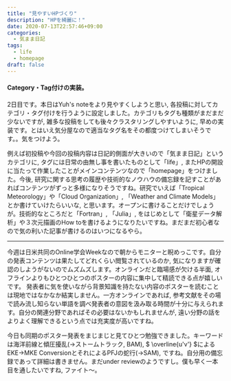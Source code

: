 ```yaml
---
title: "見やすいHPづくり"
description: "HPを綺麗に！"
date: 2020-07-13T22:57:46+09:00
categories:
  - 気まま日記
tags:
  - life
  - homepage
draft: false
---
```


#### Category・Tag付けの実装。

2日目です。本日はYuh's noteをより見やすくしようと思い, 各投稿に対してカテゴリ・タグ付けを行うように設定しました。カテゴリもタグも種類がまだまだ少ないですが, 雑多な投稿をしても後々クラスタリングしやすいように, 早めの実装です。とはいえ気分屋なので適当なタグ名をその都度つけてしまいそうです。。気をつけよう。
<!--more-->
例えば初投稿や今回の投稿内容は日記的側面が大きいので「気まま日記」というカテゴリに, タグには日常の由無し事を書いたものとして「life」, またHPの開設に当たって作業したことがメインコンテンツなので「homepage」をつけました。今後, 研究に関する思考の履歴や技術的なノウハウの備忘録を記すことがあればコンテンツがずっと多様になりそうですね。研究でいえば「Tropical Meteorology」や「Cloud Organization」, 「Weather and Climate Models」とか書けていけたらいいな, と思います。オープンに書けることだけでしょうが。技術的なところだと「Fortran」, 「Julia」, をはじめとして「衛星データ解析」や３次元描画のHow toを書けるようになりたいですね。まだまだ初心者なので気の利いた記事が書けるのはいつになるやら。

---

今週は日米共同のOnline学会Weekなので朝からモニターと睨めっこです。自分の発表コンテンツは果たしてどれくらい閲覧されているのか, 気になりますが確認のしようがないのでムズムズします。オンラインだと臨場感が欠ける半面, オフラインよりもひとつひとつのポスターの内容に集中して精読できる点が嬉しいです。
発表者に気を使いながら背景知識を持たない内容のポスターを読むことは現地ではなかなか結実しません。一方オンラインであれば, 参考文献をその場で読み流し知らない単語を調べ発表者の意図を汲み取る時間が十分に与えられます。自分の関連分野であればその必要はないかもしれませんが, 遠い分野の話をよりよく理解できるという点では充実度が高いですね。

今日も同期のポスター発表をまじまじと見てひとつ勉強できました。キーワードは海洋前線と傾圧擾乱(→ストームトラック, BAM), $ \overline{u'v'} $によるEKE→MKE ConversionとそれによるPFJの蛇行(→SAM), ですね。自分用の備忘録であって詳細は書きません。まだunder reviewのようですし。僕も早く一本目を通したいですね, ファイト〜。
